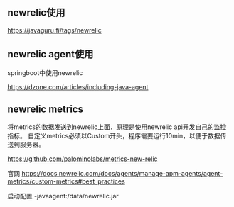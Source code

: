 
## newrelic使用

https://javaguru.fi/tags/newrelic


## newrelic agent使用



springboot中使用newrelic

https://dzone.com/articles/including-java-agent


## newrelic metrics

将metrics的数据发送到newrelic上面，原理是使用newrelic api开发自己的监控指标。
自定义metrics必须以Custom开头，程序需要运行10min，以便于数据传送到服务器。

https://github.com/palominolabs/metrics-new-relic

官网
https://docs.newrelic.com/docs/agents/manage-apm-agents/agent-metrics/custom-metrics#best_practices


启动配置
 -javaagent:/data/newrelic.jar